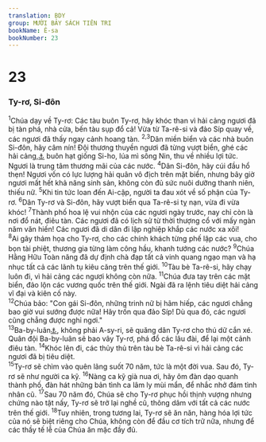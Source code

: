 ```yaml
---
translation: BDY
group: MƯỜI BẢY SÁCH TIÊN TRI
bookName: Ê-sa 
bookNumber: 23
---
```


<div class="title"><h1>23</h1><h3>Ty-rơ, Si-đôn</h3></div>
<span class="verse es_23_1"><sup>1</sup>Chúa dạy về Ty-rơ: Các tàu buôn Ty-rơ, hãy khóc than vì hải cảng ngươi đã bị tàn phá, nhà cửa, bến tàu sụp đổ cả! Vừa từ Ta-rê-si và đảo Síp quay về, các ngươi đã thấy ngay cảnh hoang tàn. </span>
<span class="verse es_23_2 es_23_3"><sup>2,3</sup>Dân miền biển và các nhà buôn Si-đôn, hãy câm nín! Đội thương thuyền ngươi đã từng vượt biển, ghé các hải cảng,<a href="#" data-toggle="tooltip" data-placement="bottom" title="Ctd vượt nhiều sông, biển">⚓</a> buôn hạt giống Si-ho, lúa mì sông Nin, thu về nhiều lợi tức. Ngươi là trung tâm thương mãi của các nước. </span>
<span class="verse es_23_4"><sup>4</sup>Dân Si-đôn, hãy cúi đầu hổ thẹn! Ngươi vốn có lực lượng hải quân vô địch trên mặt biển, nhưng bây giờ ngươi mất hết khả năng sinh sản, không còn đủ sức nuôi dưỡng thanh niên, thiếu nữ. </span>
<span class="verse es_23_5"><sup>5</sup>Khi tin tức loan đến Ai-cập, người ta đau xót về số phận của Ty-rơ. </span>
<span class="verse es_23_6"><sup>6</sup>Dân Ty-rơ và Si-đôn, hãy vượt biển qua Ta-rê-si tỵ nạn, vừa đi vừa khóc! </span>
<span class="verse es_23_7"><sup>7</sup>Thành phố hoa lệ vui nhộn của các ngươi ngày trước, nay chỉ còn là nơi đổ nát, điêu tàn. Các ngươi đã có lịch sử từ thời thượng cổ với mấy ngàn năm văn hiến! Các ngươi đã di dân đi lập nghiệp khắp các nước xa xôi!<br/></span>
<span class="verse es_23_8"><sup>8</sup>Ai gây thảm họa cho Ty-rơ, cho các chính khách từng phế lập các vua, cho bọn tài phiệt, thương gia từng làm công hầu, khanh tướng các nước? </span>
<span class="verse es_23_9"><sup>9</sup>Chúa Hằng Hữu Toàn năng đã dự định chà đạp tất cả vinh quang ngạo mạn và hạ nhục tất cả các lãnh tụ kiêu căng trên thế giới. </span>
<span class="verse es_23_10"><sup>10</sup>Tàu bè Ta-rê-si, hãy chạy luôn đi, vì hải cảng các ngươi không còn nữa. </span>
<span class="verse es_23_11"><sup>11</sup>Chúa đưa tay trên các mặt biển, đảo lộn các vương quốc trên thế giới. Ngài đã ra lệnh tiêu diệt hải cảng vĩ đại và kiên cố này.<br/></span>
<span class="verse es_23_12"><sup>12</sup>Chúa bảo: &#34;Con gái Si-đôn, những trinh nữ bị hãm hiếp, các ngươi chẳng bao giờ vui sướng được nữa! Hãy trốn qua đảo Síp! Dù qua đó, các ngươi cũng chẳng được nghỉ ngơi.&#34;<br/></span>
<span class="verse es_23_13"><sup>13</sup>Ba-by-luân<a href="#" data-toggle="tooltip" data-placement="bottom" title="Nt người Canh-đê">⚓</a>, không phải A-sy-ri, sẽ quăng dân Ty-rơ cho thú dữ cắn xé. Quân đội Ba-by-luân sẽ bao vây Ty-rơ, phá đổ các lâu đài, để lại một cảnh điêu tàn. </span>
<span class="verse es_23_14"><sup>14</sup>Khóc lên đi, các thủy thủ trên tàu bè Ta-rê-si vì hải cảng các ngươi đã bị tiêu diệt.<br/></span>
<span class="verse es_23_15"><sup>15</sup>Ty-rơ sẽ chìm vào quên lãng suốt 70 năm, tức là một đời vua. Sau đó, Ty-rơ sẽ như người ca kỹ. </span>
<span class="verse es_23_16"><sup>16</sup>Nàng ca kỹ già nua ơi, hãy ôm đàn dạo quanh thành phố, đàn hát những bản tình ca lâm ly mùi mẩn, để nhắc nhở đám tình nhân cũ. </span>
<span class="verse es_23_17"><sup>17</sup>Sau 70 năm đó, Chúa sẽ cho Ty-rơ phục hồi thịnh vượng nhưng chứng nào tật nấy, Ty-rơ sẽ trở lại nghề cũ, thông dâm với tất cả các nước trên thế giới. </span>
<span class="verse es_23_18"><sup>18</sup>Tuy nhiên, trong tương lai, Ty-rơ sẽ ăn năn, hàng hóa lợi tức của nó sẽ biệt riêng cho Chúa, không còn để đầu cơ tích trữ nữa, nhưng để các thầy tế lễ của Chúa ăn mặc đầy đủ.</span>
